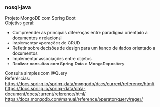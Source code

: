 ### nosql-java

 Projeto MongoDB com Spring Boot  
Objetivo geral:  
- Compreender as principais diferenças entre paradigma orientado a documentos e relacional  
- Implementar operações de CRUD  
- Refletir sobre decisões de design para um banco de dados orientado a documentos  
- Implementar associações entre objetos  
- Realizar consultas com Spring Data e MongoRepository  


Consulta simples com @Query  
Referências:  
https://docs.spring.io/spring-data/mongodb/docs/current/reference/html/  
https://docs.spring.io/spring-data/data-document/docs/current/reference/html/  
https://docs.mongodb.com/manual/reference/operator/query/regex/  
